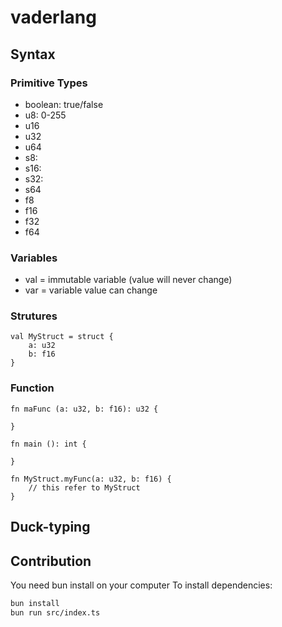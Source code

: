 # vaderlang

## Syntax

### Primitive Types

- boolean: true/false
- u8: 0-255
- u16
- u32
- u64
- s8:
- s16:
- s32:
- s64
- f8
- f16
- f32
- f64

### Variables
- val = immutable variable (value will never change)
- var = variable value can change

### Strutures
```
val MyStruct = struct {
    a: u32
    b: f16
}
```

### Function
```
fn maFunc (a: u32, b: f16): u32 {

}

fn main (): int {
    
}

fn MyStruct.myFunc(a: u32, b: f16) {
    // this refer to MyStruct
}
```

## Duck-typing

## Contribution

You need bun install on your computer
To install dependencies:

```bash
bun install
bun run src/index.ts
```

